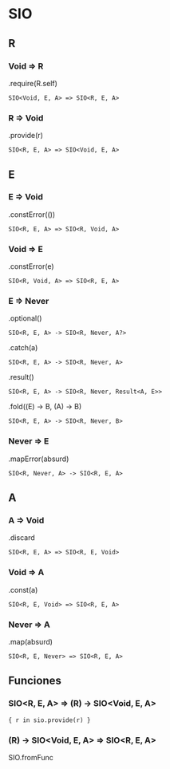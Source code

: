 # SIO

## R

### Void => R

.require(R.self)

	SIO<Void, E, A> => SIO<R, E, A>

### R => Void

.provide(r)

	SIO<R, E, A> => SIO<Void, E, A>


## E

### E => Void

.constError(())

	SIO<R, E, A> => SIO<R, Void, A>

### Void => E

.constError(e)

	SIO<R, Void, A> => SIO<R, E, A>

### E => Never

.optional() 

	SIO<R, E, A> -> SIO<R, Never, A?>

.catch(a)

	SIO<R, E, A> -> SIO<R, Never, A>

.result()

	SIO<R, E, A> -> SIO<R, Never, Result<A, E>>

.fold((E) -> B, (A) -> B)

	SIO<R, E, A> -> SIO<R, Never, B>

### Never => E

.mapError(absurd)

	SIO<R, Never, A> -> SIO<R, E, A>


## A

### A => Void

.discard

	SIO<R, E, A> => SIO<R, E, Void>

### Void => A

.const(a)

	SIO<R, E, Void> => SIO<R, E, A>

### Never => A

.map(absurd)

	SIO<R, E, Never> => SIO<R, E, A>

## Funciones

### SIO<R, E, A> => (R) -> SIO<Void, E, A>

	{ r in sio.provide(r) }

### (R) -> SIO<Void, E, A> => SIO<R, E, A>

SIO.fromFunc

